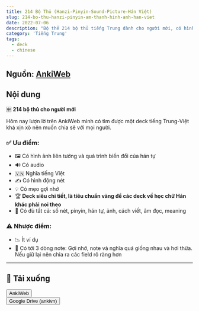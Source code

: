 ```yaml
---
title: 214 Bộ Thủ (Hanzi-Pinyin-Sound-Picture-Hán Việt)
slug: 214-bo-thu-hanzi-pinyin-am-thanh-hinh-anh-han-viet
date: 2022-07-06
description: "Bộ thẻ 214 bộ thủ tiếng Trung dành cho người mới, có hình ảnh liên tưởng, âm thanh, nét viết động và nghĩa tiếng Việt."
category: 'Tiếng Trung'
tags:
  - deck
  - chinese
---
```


<!--truncate-->

## Nguồn: [AnkiWeb](https://ankiweb.net/shared/info/23291848)

## Nội dung

🈸 **214 bộ thủ cho người mới**

Hôm nay lượn lờ trên AnkiWeb mình có tìm được một deck tiếng Trung-Việt khá xịn xò nên muốn chia sẻ với mọi người.

### ✅ Ưu điểm:

- 🖼️ Có hình ảnh liên tưởng và quá trình biến đổi của hán tự  
- 🔊 Có audio  
- 🇻🇳 Nghĩa tiếng Việt  
- ✍️ Có hình động nét  
- 💡 Có mẹo gợi nhớ  
- 🏆 **Deck siêu chi tiết, là tiêu chuẩn vàng để các deck về học chữ Hán khác phải noi theo**  
- 📖 Có đủ tất cả: số nét, pinyin, hán tự, ảnh, cách viết, âm đọc, meaning  

### ⚠️ Nhược điểm:

- 📉 Ít ví dụ  
- 📝 Có tới 3 dòng note: Gợi nhớ, note và nghĩa quá giống nhau và hơi thừa. Nếu giữ lại nên chia ra các field rõ ràng hơn

___

## 🔗 Tải xuống

<div style={{display: 'flex', justifyContent: 'left', gap: '20px'}}> <a href="https://ankiweb.net/shared/info/23291848"> <button class="buttonPrimary" type="button">AnkiWeb</button> </a> </div>


<div style={{display: 'flex', justifyContent: 'left', gap: '20px'}}> <a href="https://drive.google.com/file/d/13h8qX8gHZZ8k0dFtSwaV4XYFASZVJxhp/view?usp=sharing"> <button class="buttonPrimary" type="button">Google Drive (ankivn)</button> </a> </div>
